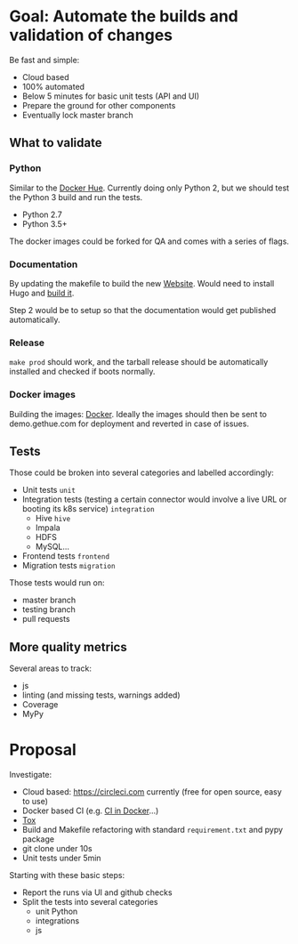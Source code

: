 # Goal: Automate the builds and validation of changes

Be fast and simple:

* Cloud based
* 100% automated
* Below 5 minutes for basic unit tests (API and UI)
* Prepare the ground for other components
* Eventually lock master branch

## What to validate

### Python

Similar to the [Docker Hue](/tools/docker/hue). Currently doing only Python 2, but we should test the Python 3 build and run the tests.

* Python 2.7
* Python 3.5+

The docker images could be forked for QA and comes with a series of flags.

### Documentation

By updating the makefile to build the new [Website](/docs/docs-site). Would need to install Hugo and [build it](http://cloudera.github.io/hue/latest/developer/development/#documentation).

Step 2 would be to setup so that the documentation would get published automatically.

### Release

`make prod` should work, and the tarball release should be automatically installed and checked if boots normally.

### Docker images

Building the images: [Docker](/tools/docker/).
Ideally the images should then be sent to demo.gethue.com for deployment and reverted in case of issues.

## Tests

Those could be broken into several categories and labelled accordingly:

* Unit tests `unit`
* Integration tests (testing a certain connector would involve a live URL or booting its k8s service) `integration`
  * Hive `hive`
  * Impala
  * HDFS
  * MySQL...
* Frontend tests `frontend`
* Migration tests `migration`

Those tests would run on:

* master branch
* testing branch
* pull requests

## More quality metrics

Several areas to track:

* js
* linting (and missing tests, warnings added)
* Coverage
* MyPy

# Proposal

Investigate:

* Cloud based: https://circleci.com currently (free for open source, easy to use)
* Docker based CI (e.g. [CI in Docker](https://itnext.io/shift-your-ci-scripts-to-docker-build-92453bca9f75)...)
* [Tox](https://tox.readthedocs.io)
* Build and Makefile refactoring with standard `requirement.txt` and pypy package
* git clone under 10s
* Unit tests under 5min

Starting with these basic steps:

* Report the runs via UI and github checks
* Split the tests into several categories
  * unit Python
  * integrations
  * js
